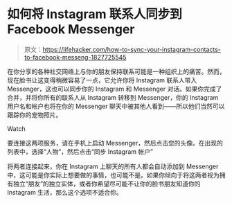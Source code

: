 # 如何将 Instagram 联系人同步到 Facebook Messenger

> 原文：<https://lifehacker.com/how-to-sync-your-instagram-contacts-to-facebook-messeng-1827725545>

在你分享的各种社交网络上与你的朋友保持联系可能是一种组织上的痛苦。然而，现在脸书让这变得稍微容易了一点，它允许你将 Instagram 联系人带入 Messenger，这也可以同步你的 Instagram 和 Messenger 对话。如果你完成了合并，并将你所有的联系人从 Instagram 转移到 Messenger，你的 Instagram 用户名和帐户也将在你的 Messenger 聊天中被其他人看到——所以他们当然可以跟踪你的宠物照片。

Watch

要连接这两项服务，请在手机上启动 Messenger，然后点击您的头像。在出现的列表中，选择“人物”，然后点击“同步 Instagram 帐户”

将两者连接起来，你在 Instagram 上聊天的所有人都会自动添加到 Messenger 中，这可能是你实际上想要做的事情，也可能不是。如果你倾向于将这两者视为拥有独立“朋友”的独立实体，或者你希望尽可能不让你的脸书朋友知道你的 Instagram 生活，那么这个选项不适合你。